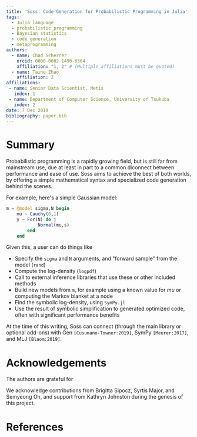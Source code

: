 ```yaml
---
title: 'Soss: Code Generation for Probabilistic Programming in Julia'
tags:
  - Julia language
  - probabilistic programming
  - Bayesian statistics
  - code generation
  - metaprogramming
authors:
  - name: Chad Scherrer
    orcid: 0000-0002-1490-0304
    affiliation: "1, 2" # (Multiple affiliations must be quoted)
  - name: Taine Zhao
    affiliation: 2
affiliations:
 - name: Senior Data Scientist, Metis
   index: 1
 - name: Department of Computer Science, University of Tsukuba
   index: 2
date: 7 Dec 2019
bibliography: paper.bib
---
```


# Summary

Probabilistic programming is a rapidly growing field, but is still far from mainstream use, due at least in part to a common diconnect between performance and ease of use. Soss aims to achieve the best of both worlds, by offering a simple mathematical syntax and specialized code generation behind the scenes.

For example, here's a simple Gaussian model:

```julia
m = @model sigma,N begin
    mu ~ Cauchy(0,1)
    y ~ For(N) do j
            Normal(mu,s)
        end
    end
```

Given this, a user can do things like

- Specify the `sigma` and `N` arguments, and "forward sample" from the model (`rand`)
- Compute the log-density (`logpdf`)
- Call to external inference libraries that use these or other included methods
- Build new models from `m`, for example using a known value for $mu$ or computing the Markov blanket at a node
- Find the symbolic log-density, using `SymPy.jl`
- Use the result of symbolic simplification to generated optimized code, often with significant performance benefits

At the time of this writing, Soss can connect (through the main library or optional add-ons) with Gen `[Cusumano-Towner:2019]`,  SymPy `[Meurer:2017]`, and MLJ `[Blaom:2019]`.

<!-- 
Citations to entries in paper.bib should be in
[rMarkdown](http://rmarkdown.rstudio.com/authoring_bibliographies_and_citations.html)
format.

For a quick reference, the following citation commands can be used:
- `@author:2001`  ->  "Author et al. (2001)"
- `[@author:2001]` -> "(Author et al., 2001)"
- `[@author1:2001; @author2:2001]` -> "(Author1 et al., 2001; Author2 et al., 2002)" -->

# Acknowledgements

The authors are grateful for 

We acknowledge contributions from Brigitta Sipocz, Syrtis Major, and Semyeong
Oh, and support from Kathryn Johnston during the genesis of this project.

# References